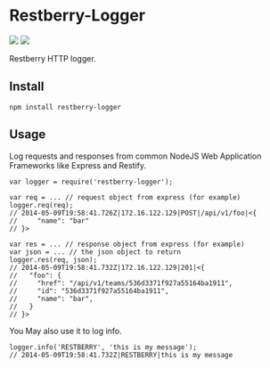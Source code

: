 Restberry-Logger
================

[![](https://img.shields.io/npm/v/restberry-logger.svg)](https://www.npmjs.com/package/restberry-logger) [![](https://img.shields.io/npm/dm/restberry-logger.svg)](https://www.npmjs.com/package/restberry-logger)

Restberry HTTP logger.

## Install

```
npm install restberry-logger
```

## Usage

Log requests and responses from common NodeJS Web Application Frameworks like
Express and Restify.

```
var logger = require('restberry-logger');

var req = ... // request object from express (for example)
logger.req(req);
// 2014-05-09T19:58:41.726Z|172.16.122.129|POST|/api/v1/foo|<{
//     "name": "bar"
// }>

var res = ... // response object from express (for example)
var json = ... // the json object to return
logger.res(req, json);
// 2014-05-09T19:58:41.732Z|172.16.122.129|201|<{
//   "foo": {
//     "href": "/api/v1/teams/536d3371f927a55164ba1911",
//     "id": "536d3371f927a55164ba1911",
//     "name": "bar",
//   }
// }>
```

You May also use it to log info.

```
logger.info('RESTBERRY', 'this is my message');
// 2014-05-09T19:58:41.732Z|RESTBERRY|this is my message
```
